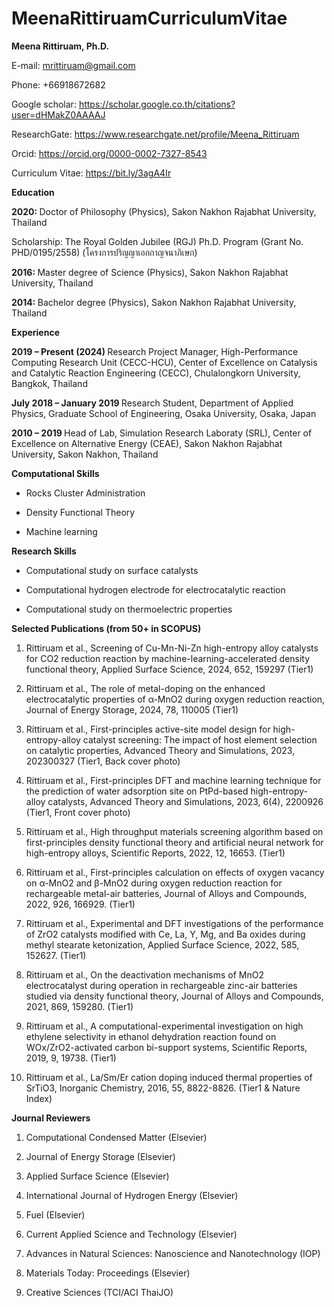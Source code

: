 # MeenaRittiruamCurriculumVitae
<b> Meena Rittiruam, Ph.D. </b>

E-mail: mrittiruam@gmail.com

Phone: +66918672682 

Google scholar: https://scholar.google.co.th/citations?user=dHMakZ0AAAAJ  

ResearchGate: https://www.researchgate.net/profile/Meena_Rittiruam 

Orcid: https://orcid.org/0000-0002-7327-8543   

Curriculum Vitae: https://bit.ly/3agA4Ir


<b> Education </b>

<b> 2020: </b> Doctor of Philosophy (Physics), Sakon Nakhon Rajabhat University, Thailand

Scholarship: The Royal Golden Jubilee (RGJ) Ph.D. Program (Grant No. PHD/0195/2558) (โครงการปริญญาเอกกาญจนาภิเษก)

<b> 2016: </b> Master degree of Science (Physics), Sakon Nakhon Rajabhat University, Thailand

<b> 2014: </b> Bachelor degree (Physics), Sakon Nakhon Rajabhat University, Thailand


<b> Experience </b>

<b> 2019 – Present (2024) </b> Research Project Manager, High-Performance Computing Research Unit (CECC-HCU), Center of Excellence on Catalysis and Catalytic Reaction Engineering (CECC), Chulalongkorn University, Bangkok, Thailand

<b> July 2018 – January 2019 </b> Research Student, Department of Applied Physics, Graduate School of Engineering, Osaka University, Osaka, Japan 

<b> 2010 – 2019 </b> Head of Lab, Simulation Research Laboraty (SRL), Center of Excellence on Alternative Energy (CEAE), Sakon Nakhon Rajabhat University, Sakon Nakhon, Thailand


<b> Computational Skills </b>

- Rocks Cluster Administration

- Density Functional Theory 

- Machine learning 

<b> Research Skills </b>

- Computational study on surface catalysts

- Computational hydrogen electrode for electrocatalytic reaction

- Computational study on thermoelectric properties


<b> Selected Publications (from 50+ in SCOPUS) </b>

1.	Rittiruam et al., Screening of Cu-Mn-Ni-Zn high-entropy alloy catalysts for CO2 reduction reaction by machine-learning-accelerated density functional theory, Applied Surface Science, 2024, 652, 159297 (Tier1)

2.	Rittiruam et al., The role of metal-doping on the enhanced electrocatalytic properties of α-MnO2 during oxygen reduction reaction, Journal of Energy Storage, 2024, 78, 110005 (Tier1)

3.	Rittiruam et al., First-principles active-site model design for high-entropy-alloy catalyst screening: The impact of host element selection on catalytic properties, Advanced Theory and Simulations, 2023, 202300327 (Tier1, Back cover photo)

4.	Rittiruam et al., First-principles DFT and machine learning technique for the prediction of water adsorption site on PtPd-based high-entropy-alloy catalysts, Advanced Theory and Simulations, 2023, 6(4), 2200926 (Tier1, Front cover photo)

5.	Rittiruam et al., High throughput materials screening algorithm based on first-principles density functional theory and artificial neural network for high-entropy alloys, Scientific Reports, 2022, 12, 16653. (Tier1)

6.	Rittiruam et al., First-principles calculation on effects of oxygen vacancy on α-MnO2 and β-MnO2 during oxygen reduction reaction for rechargeable metal-air batteries, Journal of Alloys and Compounds, 2022, 926, 166929. (Tier1)

7.	Rittiruam et al., Experimental and DFT investigations of the performance of ZrO2 catalysts modified with Ce, La, Y, Mg, and Ba oxides during methyl stearate ketonization, Applied Surface Science, 2022, 585, 152627. (Tier1)

8.	Rittiruam et al., On the deactivation mechanisms of MnO2 electrocatalyst during operation in rechargeable zinc-air batteries studied via density functional theory, Journal of Alloys and Compounds, 2021, 869, 159280. (Tier1)

9.	Rittiruam et al., A computational-experimental investigation on high ethylene selectivity in ethanol dehydration reaction found on WOx/ZrO2-activated carbon bi-support systems, Scientific Reports, 2019, 9, 19738. (Tier1) 

10.	Rittiruam et al., La/Sm/Er cation doping induced thermal properties of SrTiO3, Inorganic Chemistry, 2016, 55, 8822-8826. (Tier1 & Nature Index)


<b> Journal Reviewers </b>
 
1.	Computational Condensed Matter (Elsevier)

2.	Journal of Energy Storage (Elsevier)

3.	Applied Surface Science (Elsevier)

4.	International Journal of Hydrogen Energy (Elsevier)

5.	Fuel (Elsevier)

6.	Current Applied Science and Technology (Elsevier)

7.	Advances in Natural Sciences: Nanoscience and Nanotechnology (IOP)

8.	Materials Today: Proceedings (Elsevier)

9.	Creative Sciences (TCI/ACI ThaiJO)




